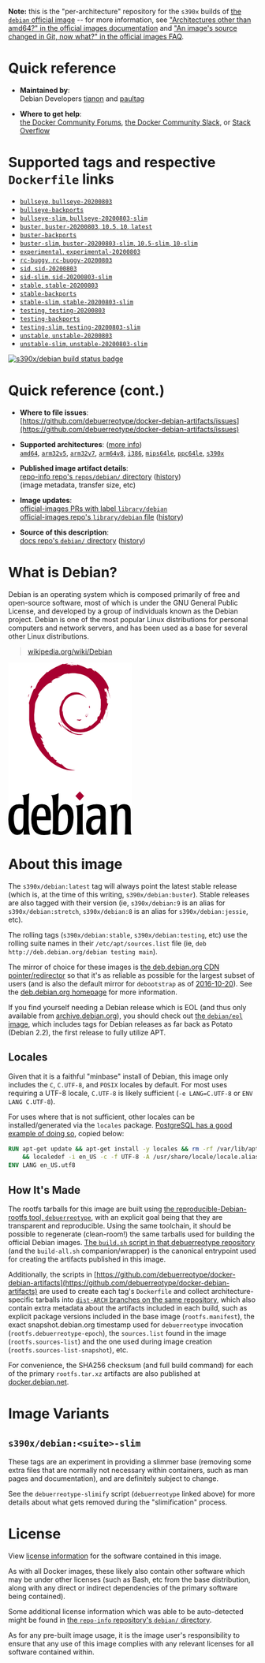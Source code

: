 <!--

********************************************************************************

WARNING:

    DO NOT EDIT "debian/README.md"

    IT IS AUTO-GENERATED

    (from the other files in "debian/" combined with a set of templates)

********************************************************************************

-->

**Note:** this is the "per-architecture" repository for the `s390x` builds of [the `debian` official image](https://hub.docker.com/_/debian) -- for more information, see ["Architectures other than amd64?" in the official images documentation](https://github.com/docker-library/official-images#architectures-other-than-amd64) and ["An image's source changed in Git, now what?" in the official images FAQ](https://github.com/docker-library/faq#an-images-source-changed-in-git-now-what).

# Quick reference

-	**Maintained by**:  
	Debian Developers [tianon](https://qa.debian.org/developer.php?login=tianon) and [paultag](https://qa.debian.org/developer.php?login=paultag)

-	**Where to get help**:  
	[the Docker Community Forums](https://forums.docker.com/), [the Docker Community Slack](https://dockr.ly/slack), or [Stack Overflow](https://stackoverflow.com/search?tab=newest&q=docker)

# Supported tags and respective `Dockerfile` links

-	[`bullseye`, `bullseye-20200803`](https://github.com/debuerreotype/docker-debian-artifacts/blob/f319e0ac62e16ebe99f0743997db31397663fa20/bullseye/Dockerfile)
-	[`bullseye-backports`](https://github.com/debuerreotype/docker-debian-artifacts/blob/f319e0ac62e16ebe99f0743997db31397663fa20/bullseye/backports/Dockerfile)
-	[`bullseye-slim`, `bullseye-20200803-slim`](https://github.com/debuerreotype/docker-debian-artifacts/blob/f319e0ac62e16ebe99f0743997db31397663fa20/bullseye/slim/Dockerfile)
-	[`buster`, `buster-20200803`, `10.5`, `10`, `latest`](https://github.com/debuerreotype/docker-debian-artifacts/blob/f319e0ac62e16ebe99f0743997db31397663fa20/buster/Dockerfile)
-	[`buster-backports`](https://github.com/debuerreotype/docker-debian-artifacts/blob/f319e0ac62e16ebe99f0743997db31397663fa20/buster/backports/Dockerfile)
-	[`buster-slim`, `buster-20200803-slim`, `10.5-slim`, `10-slim`](https://github.com/debuerreotype/docker-debian-artifacts/blob/f319e0ac62e16ebe99f0743997db31397663fa20/buster/slim/Dockerfile)
-	[`experimental`, `experimental-20200803`](https://github.com/debuerreotype/docker-debian-artifacts/blob/f319e0ac62e16ebe99f0743997db31397663fa20/experimental/Dockerfile)
-	[`rc-buggy`, `rc-buggy-20200803`](https://github.com/debuerreotype/docker-debian-artifacts/blob/f319e0ac62e16ebe99f0743997db31397663fa20/rc-buggy/Dockerfile)
-	[`sid`, `sid-20200803`](https://github.com/debuerreotype/docker-debian-artifacts/blob/f319e0ac62e16ebe99f0743997db31397663fa20/sid/Dockerfile)
-	[`sid-slim`, `sid-20200803-slim`](https://github.com/debuerreotype/docker-debian-artifacts/blob/f319e0ac62e16ebe99f0743997db31397663fa20/sid/slim/Dockerfile)
-	[`stable`, `stable-20200803`](https://github.com/debuerreotype/docker-debian-artifacts/blob/f319e0ac62e16ebe99f0743997db31397663fa20/stable/Dockerfile)
-	[`stable-backports`](https://github.com/debuerreotype/docker-debian-artifacts/blob/f319e0ac62e16ebe99f0743997db31397663fa20/stable/backports/Dockerfile)
-	[`stable-slim`, `stable-20200803-slim`](https://github.com/debuerreotype/docker-debian-artifacts/blob/f319e0ac62e16ebe99f0743997db31397663fa20/stable/slim/Dockerfile)
-	[`testing`, `testing-20200803`](https://github.com/debuerreotype/docker-debian-artifacts/blob/f319e0ac62e16ebe99f0743997db31397663fa20/testing/Dockerfile)
-	[`testing-backports`](https://github.com/debuerreotype/docker-debian-artifacts/blob/f319e0ac62e16ebe99f0743997db31397663fa20/testing/backports/Dockerfile)
-	[`testing-slim`, `testing-20200803-slim`](https://github.com/debuerreotype/docker-debian-artifacts/blob/f319e0ac62e16ebe99f0743997db31397663fa20/testing/slim/Dockerfile)
-	[`unstable`, `unstable-20200803`](https://github.com/debuerreotype/docker-debian-artifacts/blob/f319e0ac62e16ebe99f0743997db31397663fa20/unstable/Dockerfile)
-	[`unstable-slim`, `unstable-20200803-slim`](https://github.com/debuerreotype/docker-debian-artifacts/blob/f319e0ac62e16ebe99f0743997db31397663fa20/unstable/slim/Dockerfile)

[![s390x/debian build status badge](https://img.shields.io/jenkins/s/https/doi-janky.infosiftr.net/job/multiarch/job/s390x/job/debian.svg?label=s390x/debian%20%20build%20job)](https://doi-janky.infosiftr.net/job/multiarch/job/s390x/job/debian/)

# Quick reference (cont.)

-	**Where to file issues**:  
	[https://github.com/debuerreotype/docker-debian-artifacts/issues](https://github.com/debuerreotype/docker-debian-artifacts/issues)

-	**Supported architectures**: ([more info](https://github.com/docker-library/official-images#architectures-other-than-amd64))  
	[`amd64`](https://hub.docker.com/r/amd64/debian/), [`arm32v5`](https://hub.docker.com/r/arm32v5/debian/), [`arm32v7`](https://hub.docker.com/r/arm32v7/debian/), [`arm64v8`](https://hub.docker.com/r/arm64v8/debian/), [`i386`](https://hub.docker.com/r/i386/debian/), [`mips64le`](https://hub.docker.com/r/mips64le/debian/), [`ppc64le`](https://hub.docker.com/r/ppc64le/debian/), [`s390x`](https://hub.docker.com/r/s390x/debian/)

-	**Published image artifact details**:  
	[repo-info repo's `repos/debian/` directory](https://github.com/docker-library/repo-info/blob/master/repos/debian) ([history](https://github.com/docker-library/repo-info/commits/master/repos/debian))  
	(image metadata, transfer size, etc)

-	**Image updates**:  
	[official-images PRs with label `library/debian`](https://github.com/docker-library/official-images/pulls?q=label%3Alibrary%2Fdebian)  
	[official-images repo's `library/debian` file](https://github.com/docker-library/official-images/blob/master/library/debian) ([history](https://github.com/docker-library/official-images/commits/master/library/debian))

-	**Source of this description**:  
	[docs repo's `debian/` directory](https://github.com/docker-library/docs/tree/master/debian) ([history](https://github.com/docker-library/docs/commits/master/debian))

# What is Debian?

Debian is an operating system which is composed primarily of free and open-source software, most of which is under the GNU General Public License, and developed by a group of individuals known as the Debian project. Debian is one of the most popular Linux distributions for personal computers and network servers, and has been used as a base for several other Linux distributions.

> [wikipedia.org/wiki/Debian](https://en.wikipedia.org/wiki/Debian)

![logo](https://raw.githubusercontent.com/docker-library/docs/b449be7df57e9ed9086bb5821bfb5d6cdc5d67a4/debian/logo.png)

# About this image

The `s390x/debian:latest` tag will always point the latest stable release (which is, at the time of this writing, `s390x/debian:buster`). Stable releases are also tagged with their version (ie, `s390x/debian:9` is an alias for `s390x/debian:stretch`, `s390x/debian:8` is an alias for `s390x/debian:jessie`, etc).

The rolling tags (`s390x/debian:stable`, `s390x/debian:testing`, etc) use the rolling suite names in their `/etc/apt/sources.list` file (ie, `deb http://deb.debian.org/debian testing main`).

The mirror of choice for these images is [the deb.debian.org CDN pointer/redirector](https://deb.debian.org) so that it's as reliable as possible for the largest subset of users (and is also the default mirror for `debootstrap` as of [2016-10-20](https://anonscm.debian.org/cgit/d-i/debootstrap.git/commit/?id=9e8bc60ad1ccf3a25ce7890526b70059f3e770de)). See the [deb.debian.org homepage](https://deb.debian.org) for more information.

If you find yourself needing a Debian release which is EOL (and thus only available from [archive.debian.org](http://archive.debian.org)), you should check out [the `debian/eol` image](https://hub.docker.com/r/debian/eol/), which includes tags for Debian releases as far back as Potato (Debian 2.2), the first release to fully utilize APT.

## Locales

Given that it is a faithful "minbase" install of Debian, this image only includes the `C`, `C.UTF-8`, and `POSIX` locales by default. For most uses requiring a UTF-8 locale, `C.UTF-8` is likely sufficient (`-e LANG=C.UTF-8` or `ENV LANG C.UTF-8`).

For uses where that is not sufficient, other locales can be installed/generated via the `locales` package. [PostgreSQL has a good example of doing so](https://github.com/docker-library/postgres/blob/69bc540ecfffecce72d49fa7e4a46680350037f9/9.6/Dockerfile#L21-L24), copied below:

```dockerfile
RUN apt-get update && apt-get install -y locales && rm -rf /var/lib/apt/lists/* \
	&& localedef -i en_US -c -f UTF-8 -A /usr/share/locale/locale.alias en_US.UTF-8
ENV LANG en_US.utf8
```

## How It's Made

The rootfs tarballs for this image are built using [the reproducible-Debian-rootfs tool, `debuerreotype`](https://github.com/debuerreotype/debuerreotype), with an explicit goal being that they are transparent and reproducible. Using the same toolchain, it should be possible to regenerate (clean-room!) the same tarballs used for building the official Debian images. [The `build.sh` script in that debuerreotype repository](https://github.com/debuerreotype/debuerreotype/blob/master/build.sh) (and the `build-all.sh` companion/wrapper) is the canonical entrypoint used for creating the artifacts published in this image.

Additionally, the scripts in [https://github.com/debuerreotype/docker-debian-artifacts](https://github.com/debuerreotype/docker-debian-artifacts) are used to create each tag's `Dockerfile` and collect architecture-specific tarballs into [`dist-ARCH` branches on the same repository](https://github.com/debuerreotype/docker-debian-artifacts/branches), which also contain extra metadata about the artifacts included in each build, such as explicit package versions included in the base image (`rootfs.manifest`), the exact snapshot.debian.org timestamp used for `debuerreotype` invocation (`rootfs.debuerreotype-epoch`), the `sources.list` found in the image (`rootfs.sources-list`) and the one used during image creation (`rootfs.sources-list-snapshot`), etc.

For convenience, the SHA256 checksum (and full build command) for each of the primary `rootfs.tar.xz` artifacts are also published at [docker.debian.net](https://docker.debian.net/).

# Image Variants

## `s390x/debian:<suite>-slim`

These tags are an experiment in providing a slimmer base (removing some extra files that are normally not necessary within containers, such as man pages and documentation), and are definitely subject to change.

See the `debuerreotype-slimify` script (`debuerreotype` linked above) for more details about what gets removed during the "slimification" process.

# License

View [license information](https://www.debian.org/social_contract#guidelines) for the software contained in this image.

As with all Docker images, these likely also contain other software which may be under other licenses (such as Bash, etc from the base distribution, along with any direct or indirect dependencies of the primary software being contained).

Some additional license information which was able to be auto-detected might be found in [the `repo-info` repository's `debian/` directory](https://github.com/docker-library/repo-info/tree/master/repos/debian).

As for any pre-built image usage, it is the image user's responsibility to ensure that any use of this image complies with any relevant licenses for all software contained within.
